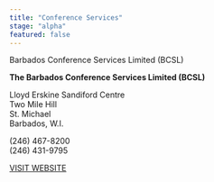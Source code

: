 ```yaml
---
title: "Conference Services"
stage: "alpha"
featured: false
---
```


Barbados Conference Services Limited (BCSL)

**The Barbados Conference Services Limited (BCSL)**  

Lloyd Erskine Sandiford Centre  
Two Mile Hill  
St. Michael  
Barbados, W.I.

(246) 467-8200  
(246) 431-9795

[VISIT WEBSITE](http://lescbarbados.com/)